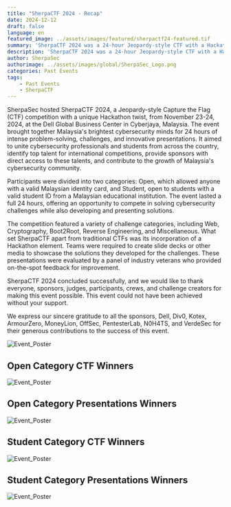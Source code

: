 ```yaml
---
title: "SherpaCTF 2024 - Recap"
date: 2024-12-12
draft: false
language: en
featured_image: ../assets/images/featured/sherpactf24-featured.tif
summary: 'SherpaCTF 2024 was a 24-hour Jeopardy-style CTF with a Hackathon twist, held at Dell Global Business Center in Cyberjaya, Malaysia. It brought together cybersecurity professionals and students to solve challenges and present their solutions to industry veterans.'
description: 'SherpaCTF 2024 was a 24-hour Jeopardy-style CTF with a Hackathon twist, held at Dell Global Business Center in Cyberjaya, Malaysia. It brought together cybersecurity professionals and students to solve challenges and present their solutions to industry veterans.'
author: SherpaSec
authorimage: ../assets/images/global/SherpaSec_Logo.png
categories: Past Events
tags:
    - Past Events
    - SherpaCTF
---
```


SherpaSec hosted SherpaCTF 2024, a Jeopardy-style Capture the Flag (CTF) competition with a unique Hackathon twist, from November 23-24, 2024, at the Dell Global Business Center in Cyberjaya, Malaysia. The event brought together Malaysia's brightest cybersecurity minds for 24 hours of intense problem-solving, challenges, and innovative presentations. It aimed to unite cybersecurity professionals and students from across the country, identify top talent for international competitions, provide sponsors with direct access to these talents, and contribute to the growth of Malaysia's cybersecurity community.

Participants were divided into two categories: Open, which allowed anyone with a valid Malaysian identity card, and Student, open to students with a valid student ID from a Malaysian educational institution. The event lasted a full 24 hours, offering an opportunity to compete in solving cybersecurity challenges while also developing and presenting solutions.

The competition featured a variety of challenge categories, including Web, Cryptography, Boot2Root, Reverse Engineering, and Miscellaneous. What set SherpaCTF apart from traditional CTFs was its incorporation of a Hackathon element. Teams were required to create slide decks or other media to showcase the solutions they developed for the challenges. These presentations were evaluated by a panel of industry veterans who provided on-the-spot feedback for improvement.

SherpaCTF 2024 concluded successfully, and we would like to thank everyone, sponsors, judges, participants, crews, and challenge creators for making this event possible. This event could not have been achieved without your support.

We express our sincere gratitude to all the sponsors, Dell, Div0, Kotex, ArmourZero, MoneyLion, OffSec, PentesterLab, N0H4TS, and VerdeSec for their generous contributions to the success of this event.

![Event_Poster](/images/posters/sherpactf24-group-photo.gif)

## Open Category CTF Winners
![Event_Poster](/images/posters/sherpactf24-open-cat-ctf-winners.gif)

## Open Category Presentations Winners
![Event_Poster](/images/posters/sherpactf24-open-cat-presentations-winners.gif)

## Student Category CTF Winners
![Event_Poster](/images/posters/sherpactf24-stud-cat-ctf-winners.gif)

## Student Category Presentations Winners
![Event_Poster](/images/posters/sherpactf24-stud-cat-presentations-winners.gif)